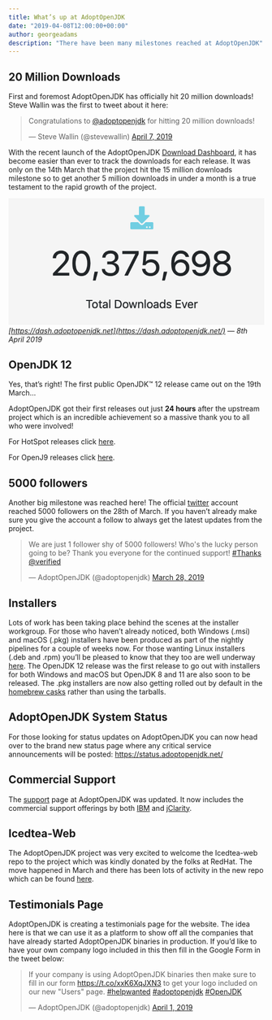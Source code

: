 ```yaml
---
title: What’s up at AdoptOpenJDK
date: "2019-04-08T12:00:00+00:00"
author: georgeadams
description: "There have been many milestones reached at AdoptOpenJDK"
---
```


## 20 Million Downloads

First and foremost AdoptOpenJDK has officially hit 20 million downloads! Steve Wallin was the first to tweet about it here:

<blockquote class="twitter-tweet"><p lang="en" dir="ltr">Congratulations to <a href="https://twitter.com/adoptopenjdk?ref_src=twsrc%5Etfw">@adoptopenjdk</a> for hitting 20 million downloads!</p>&mdash; Steve Wallin (@stevewallin) <a href="https://twitter.com/stevewallin/status/1115009964907610112?ref_src=twsrc%5Etfw">April 7, 2019</a></blockquote> <script async src="https://platform.twitter.com/widgets.js" charset="utf-8"></script>

With the recent launch of the AdoptOpenJDK [Download Dashboard](https://dash.adoptopenjdk.net/), it has become easier than ever to track the downloads for each release. It was only on the 14th March that the project hit the 15 million downloads milestone so to get another 5 million downloads in under a month is a true testament to the rapid growth of the project.

![Dashboard displaying 20 million downloads of AdoptOpenJDK](./dash_20million.png)
*[https://dash.adoptopenjdk.net](https://dash.adoptopenjdk.net/) — 8th April 2019*

## OpenJDK 12

Yes, that’s right! The first public OpenJDK™ 12 release came out on the 19th March…

AdoptOpenJDK got their first releases out just **24 hours** after the upstream project which is an incredible achievement so a massive thank you to all who were involved!

For HotSpot releases click [here](https://adoptopenjdk.net/releases.html?variant=openjdk12&jvmVariant=hotspot).

For OpenJ9 releases click [here](https://adoptopenjdk.net/releases.html?variant=openjdk12&jvmVariant=openj9).

## 5000 followers

Another big milestone was reached here! The official [twitter](https://twitter.com/adoptopenjdk) account reached 5000 followers on the 28th of March. If you haven’t already make sure you give the account a follow to always get the latest updates from the project.

<blockquote class="twitter-tweet"><p lang="en" dir="ltr">We are just 1 follower shy of 5000 followers! Who&#39;s the lucky person going to be? Thank you everyone for the continued support! <a href="https://twitter.com/hashtag/Thanks?src=hash&amp;ref_src=twsrc%5Etfw">#Thanks</a> <a href="https://twitter.com/verified?ref_src=twsrc%5Etfw">@verified</a></p>&mdash; AdoptOpenJDK (@adoptopenjdk) <a href="https://twitter.com/adoptopenjdk/status/1111273234106929157?ref_src=twsrc%5Etfw">March 28, 2019</a></blockquote> <script async src="https://platform.twitter.com/widgets.js" charset="utf-8"></script>

## Installers

Lots of work has been taking place behind the scenes at the installer workgroup. For those who haven’t already noticed, both Windows (.msi) and macOS (.pkg) installers have been produced as part of the nightly pipelines for a couple of weeks now. For those wanting Linux installers (.deb and .rpm) you’ll be pleased to know that they too are well underway [here](https://github.com/AdoptOpenJDK/openjdk-installer/pull/79). The OpenJDK 12 release was the first release to go out with installers for both Windows and macOS but OpenJDK 8 and 11 are also soon to be released. The .pkg installers are now also getting rolled out by default in the [homebrew casks](https://github.com/AdoptOpenJDK/homebrew-openjdk) rather than using the tarballs.

## AdoptOpenJDK System Status

For those looking for status updates on AdoptOpenJDK you can now head over to the brand new status page where any critical service announcements will be posted: https://status.adoptopenjdk.net/

## Commercial Support

The [support](https://adoptopenjdk.net/support.html) page at AdoptOpenJDK was updated. It now includes the commercial support offerings by both [IBM](https://www.ibm.com/cloud/support-for-runtimes) and [jClarity](https://www.jclarity.com/adoptopenjdk-support/).

## Icedtea-Web

The AdoptOpenJDK project was very excited to welcome the Icedtea-web repo to the project which was kindly donated by the folks at RedHat. The move happened in March and there has been lots of activity in the new repo which can be found [here](https://github.com/AdoptOpenJDK/icedtea-web).

## Testimonials Page

AdoptOpenJDK is creating a testimonials page for the website. The idea here is that we can use it as a platform to show off all the companies that have already started AdoptOpenJDK binaries in production. If you’d like to have your own company logo included in this then fill in the Google Form in the tweet below:

<blockquote class="twitter-tweet"><p lang="en" dir="ltr">If your company is using AdoptOpenJDK binaries then make sure to fill in our form <a href="https://t.co/xxK6XqJXN3">https://t.co/xxK6XqJXN3</a> to get your logo included on our new &quot;Users&quot; page. <a href="https://twitter.com/hashtag/helpwanted?src=hash&amp;ref_src=twsrc%5Etfw">#helpwanted</a> <a href="https://twitter.com/hashtag/adoptopenjdk?src=hash&amp;ref_src=twsrc%5Etfw">#adoptopenjdk</a> <a href="https://twitter.com/hashtag/OpenJDK?src=hash&amp;ref_src=twsrc%5Etfw">#OpenJDK</a></p>&mdash; AdoptOpenJDK (@adoptopenjdk) <a href="https://twitter.com/adoptopenjdk/status/1112607373103951872?ref_src=twsrc%5Etfw">April 1, 2019</a></blockquote> <script async src="https://platform.twitter.com/widgets.js" charset="utf-8"></script>

